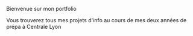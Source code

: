 Bienvenue sur mon portfolio 

Vous trouverez tous mes projets d'info au cours de mes deux années de prépa à Centrale Lyon 
